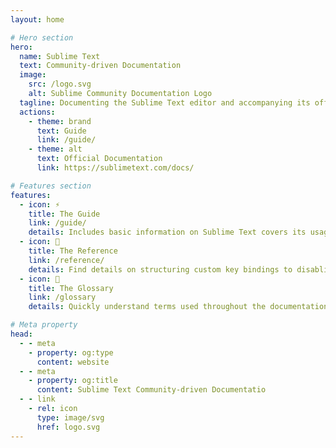 ```yaml
---
layout: home

# Hero section
hero:
  name: Sublime Text
  text: Community-driven Documentation
  image:
    src: /logo.svg
    alt: Sublime Community Documentation Logo
  tagline: Documenting the Sublime Text editor and accompanying its official documentation.
  actions:
    - theme: brand
      text: Guide
      link: /guide/
    - theme: alt
      text: Official Documentation
      link: https://sublimetext.com/docs/

# Features section
features:
  - icon: ⚡️
    title: The Guide
    link: /guide/
    details: Includes basic information on Sublime Text covers its usag and how it can be customized.
  - icon: 🎉
    title: The Reference
    link: /reference/
    details: Find details on structuring custom key bindings to disabling menu items for your plugin.
  - icon: 📕
    title: The Glossary
    link: /glossary
    details: Quickly understand terms used throughout the documentation with this glossary.

# Meta property
head:
  - - meta
    - property: og:type
      content: website
  - - meta
    - property: og:title
      content: Sublime Text Community-driven Documentatio
  - - link
    - rel: icon
      type: image/svg
      href: logo.svg
---
```


<!-- Custom home layout -->
<div class="custom-layout">
  <Contributors ></Contributors>
</div>

